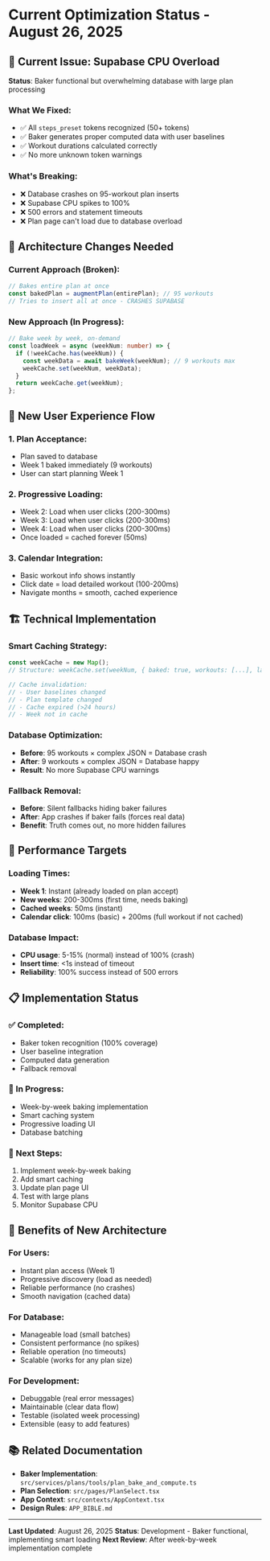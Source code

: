 # Current Optimization Status - August 26, 2025

## 🚨 Current Issue: Supabase CPU Overload

**Status**: Baker functional but overwhelming database with large plan processing

### **What We Fixed:**
- ✅ All `steps_preset` tokens recognized (50+ tokens)
- ✅ Baker generates proper computed data with user baselines
- ✅ Workout durations calculated correctly
- ✅ No more unknown token warnings

### **What's Breaking:**
- ❌ Database crashes on 95-workout plan inserts
- ❌ Supabase CPU spikes to 100%
- ❌ 500 errors and statement timeouts
- ❌ Plan page can't load due to database overload

## 🔧 Architecture Changes Needed

### **Current Approach (Broken):**
```typescript
// Bakes entire plan at once
const bakedPlan = augmentPlan(entirePlan); // 95 workouts
// Tries to insert all at once - CRASHES SUPABASE
```

### **New Approach (In Progress):**
```typescript
// Bake week by week, on-demand
const loadWeek = async (weekNum: number) => {
  if (!weekCache.has(weekNum)) {
    const weekData = await bakeWeek(weekNum); // 9 workouts max
    weekCache.set(weekNum, weekData);
  }
  return weekCache.get(weekNum);
};
```

## 📱 New User Experience Flow

### **1. Plan Acceptance:**
- Plan saved to database
- Week 1 baked immediately (9 workouts)
- User can start planning Week 1

### **2. Progressive Loading:**
- Week 2: Load when user clicks (200-300ms)
- Week 3: Load when user clicks (200-300ms)
- Week 4: Load when user clicks (200-300ms)
- Once loaded = cached forever (50ms)

### **3. Calendar Integration:**
- Basic workout info shows instantly
- Click date = load detailed workout (100-200ms)
- Navigate months = smooth, cached experience

## 🏗️ Technical Implementation

### **Smart Caching Strategy:**
```typescript
const weekCache = new Map();
// Structure: weekCache.set(weekNum, { baked: true, workouts: [...], lastAccessed: Date })

// Cache invalidation:
// - User baselines changed
// - Plan template changed
// - Cache expired (>24 hours)
// - Week not in cache
```

### **Database Optimization:**
- **Before**: 95 workouts × complex JSON = Database crash
- **After**: 9 workouts × complex JSON = Database happy
- **Result**: No more Supabase CPU warnings

### **Fallback Removal:**
- **Before**: Silent fallbacks hiding baker failures
- **After**: App crashes if baker fails (forces real data)
- **Benefit**: Truth comes out, no more hidden failures

## 🎯 Performance Targets

### **Loading Times:**
- **Week 1**: Instant (already loaded on plan accept)
- **New weeks**: 200-300ms (first time, needs baking)
- **Cached weeks**: 50ms (instant)
- **Calendar click**: 100ms (basic) + 200ms (full workout if not cached)

### **Database Impact:**
- **CPU usage**: 5-15% (normal) instead of 100% (crash)
- **Insert time**: <1s instead of timeout
- **Reliability**: 100% success instead of 500 errors

## 📋 Implementation Status

### **✅ Completed:**
- Baker token recognition (100% coverage)
- User baseline integration
- Computed data generation
- Fallback removal

### **🔄 In Progress:**
- Week-by-week baking implementation
- Smart caching system
- Progressive loading UI
- Database batching

### **📅 Next Steps:**
1. Implement week-by-week baking
2. Add smart caching
3. Update plan page UI
4. Test with large plans
5. Monitor Supabase CPU

## 🚀 Benefits of New Architecture

### **For Users:**
- Instant plan access (Week 1)
- Progressive discovery (load as needed)
- Reliable performance (no crashes)
- Smooth navigation (cached data)

### **For Database:**
- Manageable load (small batches)
- Consistent performance (no spikes)
- Reliable operation (no timeouts)
- Scalable (works for any plan size)

### **For Development:**
- Debuggable (real error messages)
- Maintainable (clear data flow)
- Testable (isolated week processing)
- Extensible (easy to add features)

## 📚 Related Documentation

- **Baker Implementation**: `src/services/plans/tools/plan_bake_and_compute.ts`
- **Plan Selection**: `src/pages/PlanSelect.tsx`
- **App Context**: `src/contexts/AppContext.tsx`
- **Design Rules**: `APP_BIBLE.md`

---

**Last Updated**: August 26, 2025
**Status**: Development - Baker functional, implementing smart loading
**Next Review**: After week-by-week implementation complete
